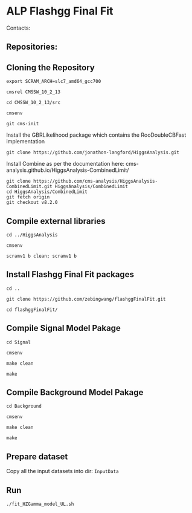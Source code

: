 ALP Flashgg Final Fit
========================
Contacts:

Repositories:
------------

Cloning the Repository
---------------
```
export SCRAM_ARCH=slc7_amd64_gcc700

cmsrel CMSSW_10_2_13

cd CMSSW_10_2_13/src

cmsenv

git cms-init
```

Install the GBRLikelihood package which contains the RooDoubleCBFast implementation
```
git clone https://github.com/jonathon-langford/HiggsAnalysis.git
```
Install Combine as per the documentation here: cms-analysis.github.io/HiggsAnalysis-CombinedLimit/
```
git clone https://github.com/cms-analysis/HiggsAnalysis-CombinedLimit.git HiggsAnalysis/CombinedLimit
cd HiggsAnalysis/CombinedLimit
git fetch origin
git checkout v8.2.0
```
Compile external libraries
-----------------------
```
cd ../HiggsAnalysis

cmsenv

scramv1 b clean; scramv1 b
```
Install Flashgg Final Fit packages
-----------------------
```
cd ..

git clone https://github.com/zebingwang/flashggFinalFit.git

cd flashggFinalFit/
```

Compile Signal Model Pakage
--------------

```
cd Signal

cmsenv

make clean

make

```

Compile Background Model Pakage
--------------

```
cd Background

cmsenv

make clean

make

```

Prepare dataset
--------------

Copy all the input datasets into dir: ```InputData```


Run
-----

```
./fit_HZGamma_model_UL.sh
```
